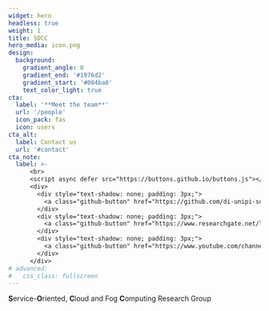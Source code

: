 ```yaml
---
widget: hero
headless: true
weight: 1
title: SOCC
hero_media: icon.png
design:
  background:
    gradient_angle: 0
    gradient_end: '#1976d2'
    gradient_start: '#004ba0'
    text_color_light: true
cta:
  label: '**Meet the team**'
  url: '/people'
  icon_pack: fas
  icon: users
cta_alt:
  label: Contact us
  url: '#contact'
cta_note:
  label: >-
      <br>
      <script async defer src="https://buttons.github.io/buttons.js"></script>
      <div>
        <div style="text-shadow: none; padding: 3px;">
          <a class="github-button" href="https://github.com/di-unipi-socc" data-size="large" data-show-count="true" aria-label="Follow @di-unipi-socc on GitHub">Follow @di-unipi-socc on GitHub</a>
        </div>
        <div style="text-shadow: none; padding: 3px;">
          <a class="github-button" href="https://www.researchgate.net/lab/Service-Oriented-Cloud-and-Fog-Computing-Research-Group-SOCC-Antonio-Brogi" data-size="large" data-icon="octicon-comment-discussion" aria-label="Follow SOCC on Research Gate">Follow SOCC on Research Gate</a>
        </div>
        <div style="text-shadow: none; padding: 3px;">
          <a class="github-button" href="https://www.youtube.com/channel/UC6Kzupom8lpBc7dO-wcXp_g" data-size="large" data-icon="octicon-eye" aria-label="Follow SOCC on YouTube">Follow SOCC on YouTube</a>
        </div>
      </div>
# advanced:
#   css_class: fullscreen
---
```


**S**ervice-**O**riented, **C**loud and Fog **C**omputing Research Group

<br>